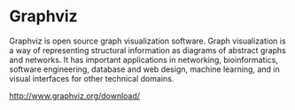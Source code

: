 # Graphviz

Graphviz is open source graph visualization software. 
Graph visualization is a way of representing 
structural information as diagrams of abstract 
graphs and networks. It has important applications 
in networking, bioinformatics, software engineering, 
database and web design, machine learning, 
and in visual interfaces for other technical domains.

http://www.graphviz.org/download/